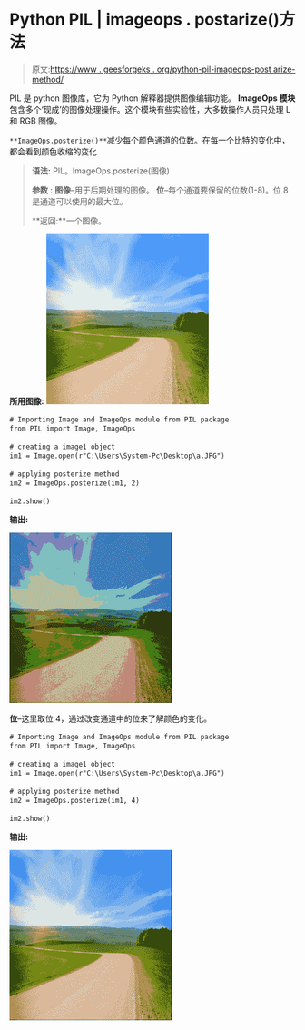# Python PIL | imageops . postarize()方法

> 原文:[https://www . geesforgeks . org/python-pil-imageops-post arize-method/](https://www.geeksforgeeks.org/python-pil-imageops-postarize-method/)

PIL 是 python 图像库，它为 Python 解释器提供图像编辑功能。 **ImageOps 模块**包含多个‘现成’的图像处理操作。这个模块有些实验性，大多数操作人员只处理 L 和 RGB 图像。

`**ImageOps.posterize()**`减少每个颜色通道的位数。在每一个比特的变化中，都会看到颜色收缩的变化

> **语法:** PIL。ImageOps.posterize(图像)
> 
> **参数** :
> **图像**–用于后期处理的图像。
> **位**–每个通道要保留的位数(1-8)。位 8 是通道可以使用的最大位。
> 
> **返回:**一个图像。

**所用图像:**
![](img/535e4d950fe7c6fc28f5fad49114bccc.png)

```
# Importing Image and ImageOps module from PIL package 
from PIL import Image, ImageOps 

# creating a image1 object 
im1 = Image.open(r"C:\Users\System-Pc\Desktop\a.JPG") 

# applying posterize method 
im2 = ImageOps.posterize(im1, 2) 

im2.show()
```

**输出:**

![](img/99c98d363ef453a07188e127017feb51.png)

**位**–这里取位 4，通过改变通道中的位来了解颜色的变化。

```
# Importing Image and ImageOps module from PIL package 
from PIL import Image, ImageOps 

# creating a image1 object 
im1 = Image.open(r"C:\Users\System-Pc\Desktop\a.JPG") 

# applying posterize method 
im2 = ImageOps.posterize(im1, 4) 

im2.show()
```

**输出:**

![](img/da78a031a28f4f3bb0e76c3eb1170dbc.png)
